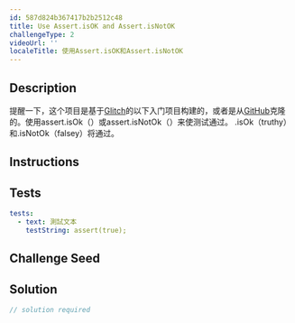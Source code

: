 ```yaml
---
id: 587d824b367417b2b2512c48
title: Use Assert.isOK and Assert.isNotOK
challengeType: 2
videoUrl: ''
localeTitle: 使用Assert.isOK和Assert.isNotOK
---
```


## Description
<section id="description">提醒一下，这个项目是基于<a href="https://glitch.com/#!/import/github/freeCodeCamp/boilerplate-mochachai/">Glitch</a>的以下入门项目构建的，或者是从<a href="https://github.com/freeCodeCamp/boilerplate-mochachai/">GitHub</a>克隆的。使用assert.isOk（）或assert.isNotOk（）来使测试通过。 .isOk（truthy）和.isNotOk（falsey）将通过。 </section>

## Instructions
<section id="instructions">
</section>

## Tests
<section id='tests'>

```yml
tests:
  - text: 測試文本
    testString: assert(true);

```

</section>

## Challenge Seed
<section id='challengeSeed'>

</section>

## Solution
<section id='solution'>

```js
// solution required
```
</section>
